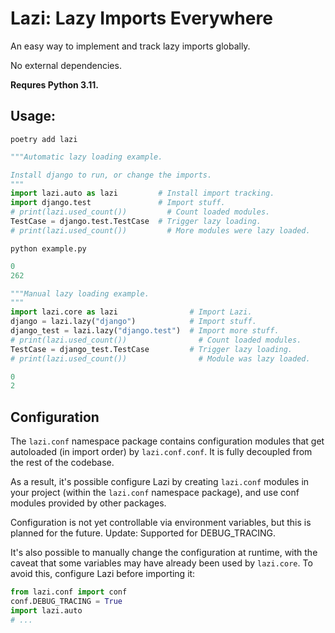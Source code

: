# Lazi: Lazy Imports Everywhere

An easy way to implement and track lazy imports globally.

No external dependencies.

**Requres Python 3.11.**

## Usage:

```shell
poetry add lazi
```

```python
"""Automatic lazy loading example.

Install django to run, or change the imports.
"""
import lazi.auto as lazi         # Install import tracking.
import django.test               # Import stuff.
# print(lazi.used_count())         # Count loaded modules.
TestCase = django.test.TestCase  # Trigger lazy loading.
# print(lazi.used_count())         # More modules were lazy loaded.
```

```shell
python example.py
```

```python
0
262
```

```python
"""Manual lazy loading example.
"""
import lazi.core as lazi                # Import Lazi.
django = lazi.lazy("django")            # Import stuff.
django_test = lazi.lazy("django.test")  # Import more stuff.
# print(lazi.used_count())                # Count loaded modules.
TestCase = django_test.TestCase         # Trigger lazy loading.
# print(lazi.used_count())                # Module was lazy loaded.
```

```python
0
2
```

## Configuration

The `lazi.conf` namespace package contains configuration modules
that get autoloaded (in import order) by `lazi.conf.conf`.
It is fully decoupled from the rest of the codebase.

As a result, it's possible configure Lazi by creating `lazi.conf`
modules in your project (within the `lazi.conf` namespace package),
and use conf modules provided by other packages.

Configuration is not yet controllable via environment variables,
but this is planned for the future. Update: Supported for DEBUG_TRACING.

It's also possible to manually change the configuration at runtime,
with the caveat that some variables may have already been used by
`lazi.core`. To avoid this, configure Lazi before importing it:

```python
from lazi.conf import conf
conf.DEBUG_TRACING = True
import lazi.auto
# ...
```
